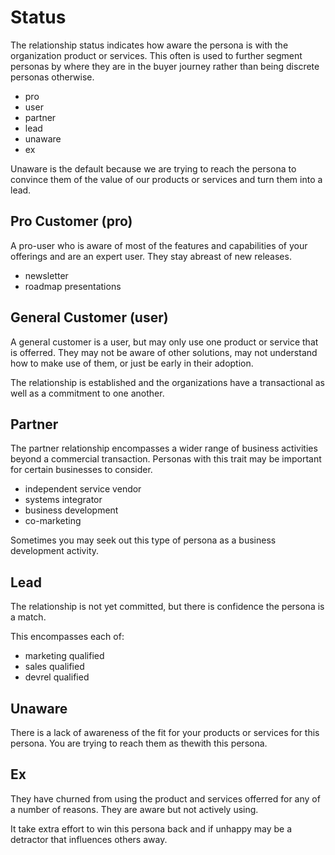 
# Status

The relationship status indicates how aware the persona is with the organization product or services. This often is used to further segment personas by where they are in the buyer journey rather than being discrete personas otherwise.

- pro
- user
- partner
- lead
- unaware
- ex

Unaware is the default because we are trying to reach the persona to convince them of the value of our products or services and turn them into a lead.

## Pro Customer (pro)

A pro-user who is aware of most of the features and capabilities of your offerings and are an expert user. They stay abreast of new releases.

- newsletter
- roadmap presentations

## General Customer (user)

A general customer is a user, but may only use one product or service that is offerred. They may not be aware of other solutions, may not understand how to make use of them, or just be early in their adoption.

The relationship is established and the organizations have a transactional as well as a commitment to one another.

## Partner

The partner relationship encompasses a wider range of business activities beyond a commercial transaction. Personas with this trait may be important for certain businesses to consider.

- independent service vendor
- systems integrator
- business development
- co-marketing

Sometimes you may seek out this type of persona as a business development activity.

## Lead

The relationship is not yet committed, but there is confidence the persona is a match.

This encompasses each of:
- marketing qualified
- sales qualified
- devrel qualified

## Unaware

There is a lack of awareness of the fit for your products or services for this persona. You are trying to reach them as thewith this persona.

## Ex

They have churned from using the product and services offerred for any of a number of reasons. They are aware but not actively using.

It take extra effort to win this persona back and if unhappy may be a detractor that influences others away.







